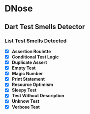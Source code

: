 # DNose
## Dart Test Smells Detector

### List Test Smells Detected

- [x] **Assertion Roulette**
- [x] **Conditional Test Logic**
- [x] **Duplicate Assert**
- [x] **Empty Test**
- [x] **Magic Number**
- [x] **Print Statement**
- [x] **Resource Optimism**
- [x] **Sleepy Test**
- [x] **Test Without Description**
- [x] **Unknow Test**
- [x] **Verbose Test**